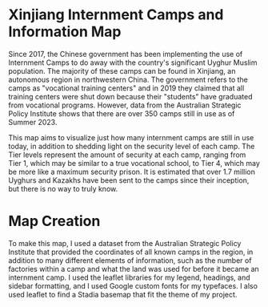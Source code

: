 # Xinjiang Internment Camps and Information Map

Since 2017, the Chinese government has been implementing the use of Internment Camps to do away with the country's significant Uyghur Muslim population. The majority of these camps can be found in Xinjiang, an autonomous region in northwestern China. The government refers to the camps as "vocational training centers" and in 2019 they claimed that all training centers were shut down because their "students" have graduated from vocational programs. However, data from the Australian Strategic Policy Institute shows that there are over 350 camps still in use as of Summer 2023.

This map aims to visualize just how many internment camps are still in use today, in addition to shedding light on the security level of each camp. The Tier levels represent the amount of security at each camp, ranging from Tier 1, which may be similar to a true vocational school, to Tier 4, which may be more like a maximum security prison. It is estimated that over 1.7 million Uyghurs and Kazakhs have been sent to the camps since their inception, but there is no way to truly know.

# Map Creation

To make this map, I used a dataset from the Australian Strategic Policy Institute that provided the coordinates of all known camps in the region, in addition to many different elements of information, such as the number of factories within a camp and what the land was used for before it became an internment camp. I used the leaflet libraries for my legend, headings, and sidebar formatting, and I used Google custom fonts for my typefaces. I also used leaflet to find a Stadia basemap that fit the theme of my project.
